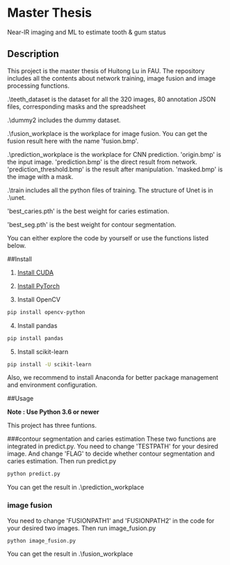 # Master Thesis
Near-IR imaging and ML to estimate tooth & gum status

## Description
This project is the master thesis of Huitong Lu in FAU.
The repository includes all the contents about network training, image fusion and image processing functions.

.\teeth_dataset is the dataset for all the 320 images, 80 annotation JSON files, corresponding masks and the spreadsheet

.\dummy2 includes the dummy dataset.

.\fusion_workplace is the workplace for image fusion. You can get the fusion result here with the name 'fusion.bmp'.

.\prediction_workplace is the workplace for CNN prediction. 'origin.bmp' is the input image. 'prediction.bmp' is the direct result from
network. 'prediction_threshold.bmp' is the result after manipulation. 'masked.bmp' is the image with a mask. 

.\train includes all the python files of training. The structure of Unet is in .\unet.

'best_caries.pth' is the best weight for caries estimation.

'best_seg.pth' is the best weight for contour segmentation.


You can either explore the code by yourself or use the functions listed below.


##Install
1. [Install CUDA](https://developer.nvidia.com/cuda-downloads)

2. [Install PyTorch](https://pytorch.org/get-started/locally/)

3. Install OpenCV
```bash
pip install opencv-python
```

4. Install pandas
```bash
pip install pandas
```

5. Install scikit-learn
```bash
pip install -U scikit-learn
```
Also, we recommend to install Anaconda for better package management and environment configuration.


##Usage

**Note : Use Python 3.6 or newer**

This project has three funtions.

###contour segmentation and caries estimation
These two functions are integrated in predict.py.
You need to change 'TESTPATH' for your desired image.
And change 'FLAG' to decide whether contour segmentation and caries estimation.
Then run predict.py
```bash
python predict.py
```
You can get the result in .\prediction_workplace
### image fusion
You need to change 'FUSIONPATH1' and 'FUSIONPATH2' in the code for your desired two images.
Then run image_fusion.py
```bash
python image_fusion.py
```
You can get the result in .\fusion_workplace


